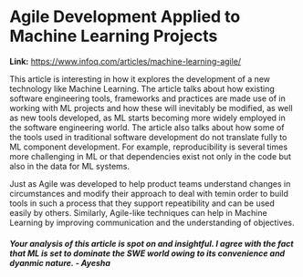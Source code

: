 # Agile Development Applied to Machine Learning Projects
**Link:** https://www.infoq.com/articles/machine-learning-agile/

This article is interesting in how it explores the development of a new technology like Machine Learning. The article talks about how existing software engineering tools, frameworks and practices are made use of in working with ML projects and how these will inevitably be modified, as well as new tools developed, as ML starts becoming more widely employed in the software engineering world. The article also talks about how some of the tools used in traditional software development do not translate fully to ML component development. For example, reproducibility is several times more challenging in ML or that dependencies exist not only in the code but also in the data for ML systems.

Just as Agile was developed to help product teams understand changes in circumstances and modify their approach to deal with temin order to build tools in such a process that they support repeatibility and can be used easily by others. Similarly, Agile-like techniques can help in Machine Learning by improving communication and the understanding of objectives.


##### Your analysis of this article is spot on and insightful. I agree with the fact that ML is set to dominate the SWE world owing to its convenience and dyanmic nature. - Ayesha

